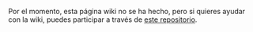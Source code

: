 Por el momento, esta página wiki no se ha hecho, pero si quieres ayudar con la wiki, puedes participar a través de [este repositorio](https://github.com/ghost-land/Ghost-eShop-Wiki).